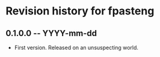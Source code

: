 # Revision history for fpasteng

## 0.1.0.0  -- YYYY-mm-dd

* First version. Released on an unsuspecting world.
